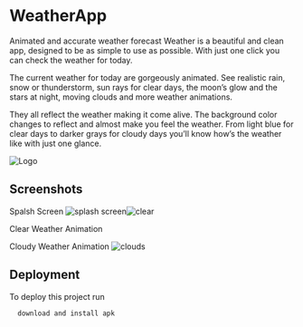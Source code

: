 
# WeatherApp

Animated and accurate weather forecast
Weather is a beautiful and clean app, designed to be as simple to use as possible. With just one click you can check the weather for today.

The current weather for today are gorgeously animated. 
See realistic rain, snow or thunderstorm, sun rays for clear days, the moon’s glow and the stars at night, moving clouds and more weather animations. 

They all reflect the weather making it come alive.
The background color changes to reflect and almost make you feel the weather. 
From light blue for clear days to darker grays for cloudy days you’ll know how’s the weather like with just one glance.


![Logo](https://github.com/coderlakshayjain/WeatherApp/assets/53349105/645633e7-cc4c-4a22-a8ae-35bd9498ff92)


## Screenshots
Spalsh Screen
![splash screen](https://github.com/coderlakshayjain/WeatherApp/assets/53349105/65a1513c-fe38-44c4-aa97-5f7c33b7ab6d)![clear](https://github.com/coderlakshayjain/WeatherApp/assets/53349105/9809ddf4-9b15-4ff6-837e-bcc6495fbc49)



Clear Weather Animation

Cloudy Weather Animation
![clouds](https://github.com/coderlakshayjain/WeatherApp/assets/53349105/4d350f16-03b5-4878-b14c-984ef1fdac2d)


## Deployment

To deploy this project run

```bash
  download and install apk
```

